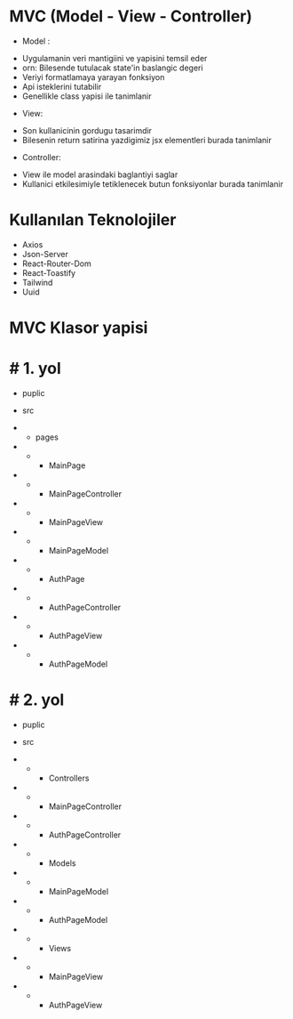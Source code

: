 # MVC (Model - View - Controller)

- Model :

* Uygulamanin veri mantigiini ve yapisini temsil eder
* orn: Bilesende tutulacak state'in baslangic degeri
* Veriyi formatlamaya yarayan fonksiyon
* Api isteklerini tutabilir
* Genellikle class yapisi ile tanimlanir

- View:

* Son kullanicinin gordugu tasarimdir
* Bilesenin return satirina yazdigimiz jsx elementleri burada tanimlanir

- Controller:

* View ile model arasindaki baglantiyi saglar
* Kullanici etkilesimiyle tetiklenecek butun fonksiyonlar burada tanimlanir

# Kullanılan Teknolojiler

- Axios
- Json-Server
- React-Router-Dom
- React-Toastify
- Tailwind
- Uuid

# MVC Klasor yapisi

# # 1. yol

- puplic
- src
- - pages

- - - MainPage
- - - MainPageController
- - - MainPageView
- - - MainPageModel

- - - AuthPage
- - - AuthPageController
- - - AuthPageView
- - - AuthPageModel

# # 2. yol

- puplic
- src
- - - Controllers
- - - MainPageController
- - - AuthPageController

- - - Models
- - - MainPageModel
- - - AuthPageModel

- - - Views
- - - MainPageView
- - - AuthPageView
